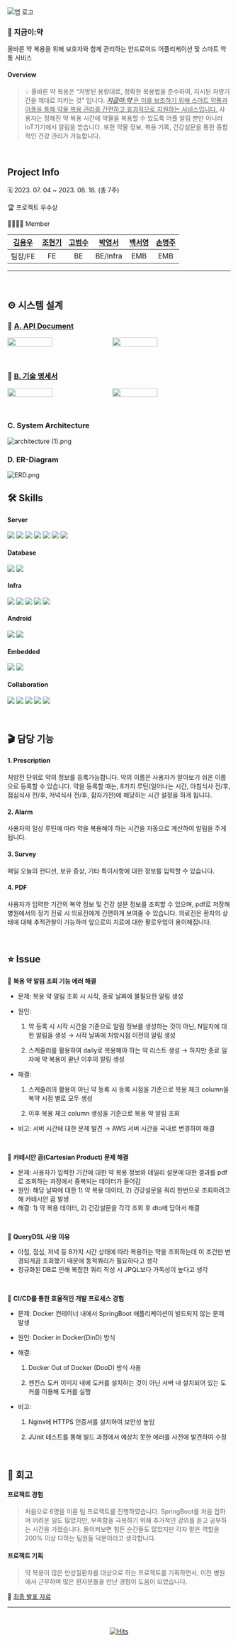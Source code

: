 <img src="src/logo.png" alt="앱 로고">

### 💊 지금이:약

올바른 약 복용을 위해 보호자와 함께 관리하는 안드로이드 어플리케이션 및 스마트 약통 서비스

#### Overview

> 💡 올바른 약 복용은 “처방된 용량대로, 정확한 복용법을 준수하여, 지시된 처방기간을 제대로 지키는 것” 입니다. <ins>**_지금이:약_** 은 이를 보조하기 위해 스마트 약통과 어플을 통해 약물 복용 관리를 간편하고 효과적으로 지원하는 서비스입니다.</ins> 사용자는 정해진 약 복용 시간에 약물을 복용할 수 있도록 어플 알림 뿐만 아니라 IoT기기에서 알림을 받습니다. 또한 약물 정보, 복용 기록, 건강설문을 통한 종합적인 건강 관리가 가능합니다.

</br>

## Project Info

🗓️ 2023. 07. 04 ~ 2023. 08. 18. (총 7주)

🏆 프로젝트 우수상

👨‍👩‍👧‍👧 Member

| [김용우](https://github.com/soybean33) | [조현기](https://github.com/chk7082) | [고범수](https://github.com/rhqjatn2398) | [박영서](https://github.com/ysparrk) | [백서영](https://github.com/rainbow00unicorn) | [손명주](https://github.com/sonmyungju) |
| :------------------------------------: | :----------------------------------: | :--------------------------------------: | :----------------------------------: | :-------------------------------------------: | :-------------------------------------: |
|                팀장/FE                 |                  FE                  |                    BE                    |               BE/Infra               |                   EMB                    |                EMB                 |

---

</br>

## ⚙️ 시스템 설계

### 🤝 [A. API Document](https://www.notion.so/API-Document-46f2ea74d51e4434b07b8e1be62182a9?pvs=21)

<p style="display: flex; align-items: flex;">
  <img src="src/api_docs.png" width="45%" height="45%" style="margin-right: 10px;"/>
  <img src="src/api_docs2.png" width="45%" height="45%"/>
</p>

</br>

### 📄 [B. 기술 명세서](https://nice-forsythia-d4f.notion.site/208c6126fcbd4d3cae42e521a640499f?pvs=4)

<p style="display: flex; align-items: flex;">
  <img src="src/기술명세1.png" width="45%" height="45%" style="margin-right: 10px;"/>
  <img src="src/기술명세2.png" width="45%" height="45%"/>
</p>

</br>

### C. System Architecture

![architecture (1).png](<src/architecture_(1).png>)
</br>

### D. ER-Diagram

![ERD.png](src/ERD.png)
</br>

## 🛠️ Skills

#### Server

<p>
  <img src="https://img.shields.io/badge/SpringBoot-6DB33F?style=flat&logo=SpringBoot&logoColor=white"/> 
  <img src="https://img.shields.io/badge/Java-007396?style=flat&logo=Conda-Forge&logoColor=white" /> 
  <img src="https://img.shields.io/badge/jpa-006600?style=flat&logo=jpa&logoColor=white"> 
  <img src="https://img.shields.io/badge/QueryDSL-0769AD?style=flate&logo=querydsl&logoColor=white"> 
  <img src="https://img.shields.io/badge/gradle-02303A?style=flat&logo=gradle&logoColor=white"> 
  <img src="https://img.shields.io/badge/Spring Security-6DB33F?style=flat&logo=springsecurity&logoColor=white"/> 
  <img src="https://img.shields.io/badge/JWT-000000?style=flat&logo=jsonwebtokens&logoColor=white"/>
</p>

#### Database

<p>
  <img src="https://img.shields.io/badge/MariaDB-003545?style=flat&logo=MariaDB&logoColor=white"> 
  <img src="https://img.shields.io/badge/redis-DC382D?style=flat&logo=redis&logoColor=white">
</p>

#### Infra

<p>
  <img src="https://img.shields.io/badge/AmazonEC2-FF9900?style=flat&logo=AmazonEC2&logoColor=white"/> 
  <img src="https://img.shields.io/badge/Docker-2496ED?style=flat&logo=Docker&logoColor=white"/> 
  <img src="https://img.shields.io/badge/Jenkins-D24939?style=flat&logo=Jenkins&logoColor=white"/> 
  <img src="https://img.shields.io/badge/Nginx-009639?style=flat&logo=Nginx&logoColor=white"/> 
  <img src="https://img.shields.io/badge/linux-FCC624?style=flat&logo=linux&logoColor=black">
</p>

#### Android

<p>
  <img src="https://img.shields.io/badge/Android Studio-3DDC84?style=flat&logo=Android Studio&logoColor=white"/> 
  <img src="https://img.shields.io/badge/Kotlin-7F52FF?&style=flat&logo=kotlin&logoColor=white"/>
</p>

#### Embedded

<p>
  <img src="https://img.shields.io/badge/Arduino-00878F?&style=flat&logo=arduino&logoColor=white"/> 
  <img src="https://img.shields.io/badge/Bluetooth-0082FC?&style=flat&logo=bluetooth&logoColor=white"/>
</p>

#### Collaboration

<p>
  <img src="https://img.shields.io/badge/github-181717?style=flat&logo=github&logoColor=white"> 
  <img src="https://img.shields.io/badge/jira-0052CC?style=flat&logo=jira&logoColor=white"/> 
  <img src="https://img.shields.io/badge/swagger-85EA2D?style=flat&logo=Swagger&logoColor=white"/> 
  <img src="https://img.shields.io/badge/notion-000000?style=flate&logo=notion&logoColor=white"/> 
  <img src="https://img.shields.io/badge/mattermost-0058CC?style=flat&logo=mattermost&logoColor=white"/>
</p>
</br>

## 🎬 담당 기능

#### 1. Prescription

처방전 단위로 약의 정보를 등록가능합니다. 약의 이름은 사용자가 알아보기 쉬운 이름으로 등록할 수 있습니다. 약을 등록할 때는, 8가지 루틴(일어나는 시간, 아침식사 전/후, 점심식사 전/후, 저녁식사 전/후, 잠자기전)에 해당하는 시간 설정을 하게 됩니다.

#### 2. Alarm

사용자의 일상 루틴에 따라 약을 복용해야 하는 시간을 자동으로 계산하여 알림을 주게 됩니다.

#### 3. Survey

매일 오늘의 컨디션, 보유 증상, 기타 특이사항에 대한 정보를 입력할 수 있습니다.

#### 4. PDF

사용자가 입력한 기간의 복약 정보 및 건강 설문 정보를 조회할 수 있으며, pdf로 저장해 병원에서의 정기 진료 시 의료진에게 간편하게 보여줄 수 있습니다. 의료진은 환자의 상태에 대해 추적관찰이 가능하며 앞으로의 치료에 대한 팔로우업이 용이해집니다.

</br>

## ⭐ Issue

📌 **복용 약 알림 조회 기능 에러 해결**

- 문제: 복용 약 알림 조회 시 시작, 종료 날짜에 불필요한 알림 생성
- 원인:

  1. 약 등록 시 시작 시간을 기준으로 알림 정보를 생성하는 것이 아닌, N일치에 대한 알림을 생성 → 시작 날짜에 처방시점 이전의 알림 생성

  2. 스케줄러를 활용하여 daily로 복용해야 하는 약 리스트 생성 → 하지만 종료 일자에 약 복용이 끝난 이후의 알림 생성

- 해결:

  1. 스케줄러의 활용이 아닌 약 등록 시 등록 시점을 기준으로 복용 체크 column을 복약 시점 별로 모두 생성

  2. 이후 복용 체크 column 생성을 기준으로 복용 약 알림 조회

- 비고: 서버 시간에 대한 문제 발견 → AWS 서버 시간을 국내로 변경하여 해결

</br>

📌 **카테시안 곱(Cartesian Product) 문제 해결**

- 문제: 사용자가 입력한 기간에 대한 약 복용 정보와 데일리 설문에 대한 결과를 pdf로 조회하는 과정에서 중복되는 데이터가 들어감
- 원인: 해당 날짜에 대한 1) 약 복용 데이터, 2) 건강설문을 쿼리 한번으로 조회하려고 해 카테시안 곱 발생
- 해결: 1) 약 복용 데이터, 2) 건강설문을 각각 조회 후 dto에 담아서 해결

</br>

📌 **QueryDSL 사용 이유**

- 아침, 점심, 저녁 등 8가지 시간 상태에 따라 복용하는 약을 조회하는데 이 조건만 변경되게끔 조회했기 때문에 동적쿼리가 필요하다고 생각
- 정규화된 DB로 인해 복잡한 쿼리 작성 시 JPQL보다 가독성이 높다고 생각

</br>

📌 **CI/CD를 통한 효율적인 개발 프로세스 경험**

- 문제: Docker 컨테이너 내에서 SpringBoot 애플리케이션이 빌드되지 않는 문제 발생
- 원인: Docker in Docker(DinD) 방식
- 해결:

  1. Docker Out of Docker (DooD) 방식 사용

  2. 젠킨스 도커 이미지 내에 도커를 설치하는 것이 아닌 서버 내 설치되어 있는 도커를 이용해 도커를 실행

- 비고:

  1. Nginx에 HTTPS 인증서를 설치하여 보안성 높임

  2. JUnit 테스트를 통해 빌드 과정에서 예상치 못한 에러를 사전에 발견하여 수정

</br>

## 💭 회고

#### 프로젝트 경험

> 처음으로 6명을 이룬 팀 프로젝트를 진행하였습니다. SpringBoot를 처음 접하며 어려운 일도 많았지만, 부족함을 극복하기 위해 추가적인 강의를 듣고 공부하는 시간을 가졌습니다. 돌이켜보면 힘든 순간들도 많았지만 각자 맡은 역할을 200% 이상 다하는 팀원들 덕분이라고 생각합니다.

#### 프로젝트 기획

> 약 복용이 많은 만성질환자를 대상으로 하는 프로젝트를 기획하면서, 이전 병원에서 근무하며 많은 환자분들을 만난 경험이 도움이 되었습니다.

📌 [최종 발표 자료](https://www.miricanvas.com/v/12bdetn)

---

</br>


<div align=center>
	
  [![Hits](https://hits.seeyoufarm.com/api/count/incr/badge.svg?url=https%3A%2F%2Fgithub.com%2Fysparrk%2Fe-yak&count_bg=%2379C83D&title_bg=%23555555&icon=&icon_color=%23E7E7E7&title=hits&edge_flat=false)](https://hits.seeyoufarm.com) 
	
</div>